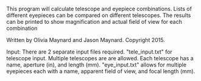 This program will calculate telescope and eyepiece combinations. Lists
of different eyepieces can be compared on different telescopes. The
results can be printed to show magnification and actual field of view
for each combination

Written by Olivia Maynard and Jason Maynard. Copyright 2015. 

Input: There are 2 separate input files required. "tele_input.txt" for
telescope input. Multiple telescopes are are allowed. Each telescope has a
name, aperture (in), and length (mm). "eye_input.txt" allows for multiple
eyepieces each with a name, apparent field of view, and focal length (mm).
